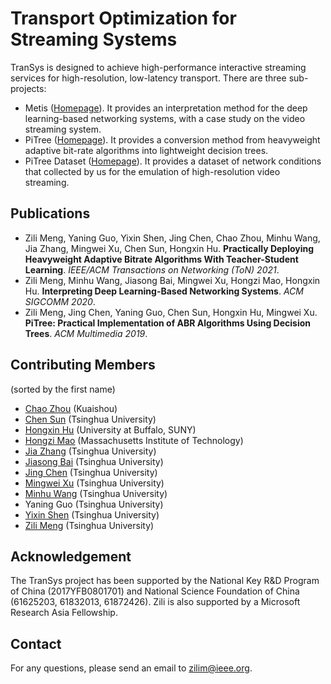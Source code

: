 # Transport Optimization for Streaming Systems

TranSys is designed to achieve high-performance interactive streaming services for high-resolution, low-latency transport. There are three sub-projects:
+ Metis ([Homepage](https://transys.io/metis)). It provides an interpretation method for the deep learning-based networking systems, with a case study on the video streaming system.
+ PiTree ([Homepage](https://transys.io/pitree)). It provides a conversion method from heavyweight adaptive bit-rate algorithms into lightweight decision trees. 
+ PiTree Dataset ([Homepage](https://transys.io/pitree-dataset)). It provides a dataset of network conditions that collected by us for the emulation of high-resolution video streaming.

## Publications

+ Zili Meng, Yaning Guo, Yixin Shen, Jing Chen, Chao Zhou, Minhu Wang, Jia Zhang, Mingwei Xu, Chen Sun, Hongxin Hu. **Practically Deploying Heavyweight Adaptive Bitrate Algorithms With Teacher-Student Learning**. *IEEE/ACM Transactions on Networking (ToN) 2021*.
+ Zili Meng, Minhu Wang, Jiasong Bai, Mingwei Xu, Hongzi Mao, Hongxin Hu. **Interpreting Deep Learning-Based Networking Systems**. *ACM SIGCOMM 2020*.
+ Zili Meng, Jing Chen, Yaning Guo, Chen Sun, Hongxin Hu, Mingwei Xu. **PiTree: Practical Implementation of ABR Algorithms Using Decision Trees**. *ACM Multimedia 2019*.

## Contributing Members
(sorted by the first name)
+ [Chao Zhou](https://www.linkedin.com/in/chao-zhou-91749769/) (Kuaishou)
+ [Chen Sun](https://chensun-me.github.io) (Tsinghua University)
+ [Hongxin Hu](https://cse.buffalo.edu/~hongxinh/) (University at Buffalo, SUNY)
+ [Hongzi Mao](https://people.csail.mit.edu/hongzi) (Massachusetts Institute of Technology)
+ [Jia Zhang](https://joycezhangjia.github.io) (Tsinghua University)
+ [Jiasong Bai](https://scholar.google.com/citations?user=CTXNOJMAAAAJ) (Tsinghua University)
+ [Jing Chen](http://routing.netlab.edu.cn/tiki-index.php?page=Jing+Chen) (Tsinghua University)
+ [Mingwei Xu](http://routing.netlab.edu.cn/tiki-index.php?page=Mingwei+Xu) (Tsinghua University)
+ [Minhu Wang](http://routing.netlab.edu.cn/tiki-index.php?page=Minhu+Wang) (Tsinghua University)
+ Yaning Guo (Tsinghua University)
+ [Yixin Shen](https://blog.bobankh.com/) (Tsinghua University)
+ [Zili Meng](https://zilimeng.com) (Tsinghua University)

## Acknowledgement
The TranSys project has been supported by the National Key R&D Program of China (2017YFB0801701) and National Science Foundation of China (61625203, 61832013, 61872426). Zili is also supported by a Microsoft Research Asia Fellowship. 

## Contact
For any questions, please send an email to [zilim@ieee.org](mailto:zilim@ieee.org).

<script src="//t1.extreme-dm.com/f.js" id="eXF-zilimeng-0" async defer></script>